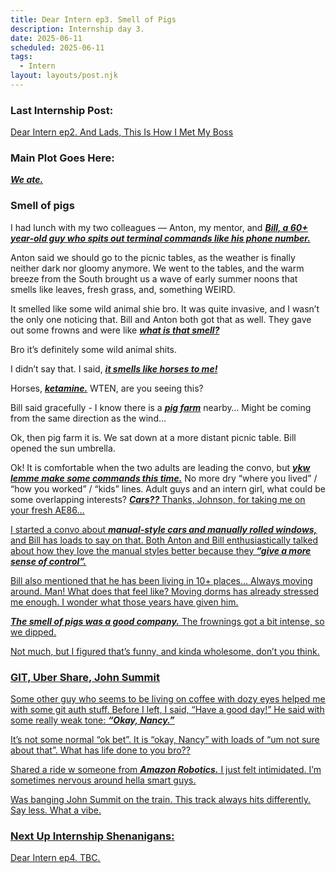 ```yaml
---
title: Dear Intern ep3. Smell of Pigs
description: Internship day 3.
date: 2025-06-11
scheduled: 2025-06-11
tags:
  - Intern
layout: layouts/post.njk
---
```


<h3>Last Internship Post:</h3>
<a href="{{ '/posts/dearinternep2/' | url }}">Dear Intern ep2. And Lads, This Is How I Met My Boss</a>

<h3>Main Plot Goes Here:</h3>

***<u>We ate.***</u>

<h3>Smell of pigs</h3>

I had lunch with my two colleagues — Anton, my mentor, and ***<u>Bill, a 60+ year-old guy who spits out terminal commands like his phone number.***</u>

Anton said we should go to the picnic tables, as the weather is finally neither dark nor gloomy anymore. We went to the tables, and the warm breeze from the South brought us a wave of early summer noons that smells like leaves, fresh grass, and, something WEIRD.

It smelled like some wild animal shie bro. It was quite invasive, and I wasn’t the only one noticing that. Bill and Anton both got that as well. They gave out some frowns and were like ***<u>what is that smell?***</u>

Bro it’s definitely some wild animal shits.

I didn’t say that. I said, ***<u>it smells like horses to me!***</u>

Horses, ***<u>ketamine.***</u> WTEN, are you seeing this?

Bill said gracefully - I know there is a ***<u>pig farm***</u> nearby… Might be coming from the same direction as the wind…

Ok, then pig farm it is. We sat down at a more distant picnic table. Bill opened the sun umbrella.

Ok! It is comfortable when the two adults are leading the convo, but ***<u>ykw lemme make some commands this time.***</u> No more dry “where you lived” / “how you worked” / “kids” lines. Adult guys and an intern girl, what could be some overlapping interests? ***<u>Cars??***<u> Thanks, Johnson, for taking me on your fresh AE86…

I started a convo about ***<u>manual-style cars and manually rolled windows,***</u> and Bill has loads to say on that. Both Anton and Bill enthusiastically talked about how they love the manual styles better because they ***<u>“give a more sense of control”.***</u>

Bill also mentioned that he has been living in 10+ places… Always moving around. Man! What does that feel like? Moving dorms has already stressed me enough. I wonder what those years have given him.

***<u>The smell of pigs was a good company.***</u> The frownings got a bit intense, so we dipped.

Not much, but I figured that’s funny, and kinda wholesome, don’t you think.

<h3>GIT, Uber Share, John Summit</h3>

Some other guy who seems to be living on coffee with dozy eyes helped me with some git auth stuff. Before I left, I said, “Have a good day!” He said with some really weak tone: ***<u>“Okay, Nancy.”***</u>

It’s not some normal “ok bet”. It is “okay, Nancy” with loads of “um not sure about that”. What has life done to you bro??

Shared a ride w someone from ***<u>Amazon Robotics.***</u> I just felt intimidated. I’m sometimes nervous around hella smart guys.

Was banging John Summit on the train. [This track](https://open.spotify.com/track/0xaXwvcjq7aAKwMKe22Bw7?si=6ccb436a8f644a88) always hits differently. Say less. What a vibe.


<h3>Next Up Internship Shenanigans:</h3>
<a href="{{ '/posts/dearinternep4/' | url }}">Dear Intern ep4. TBC.</a>

